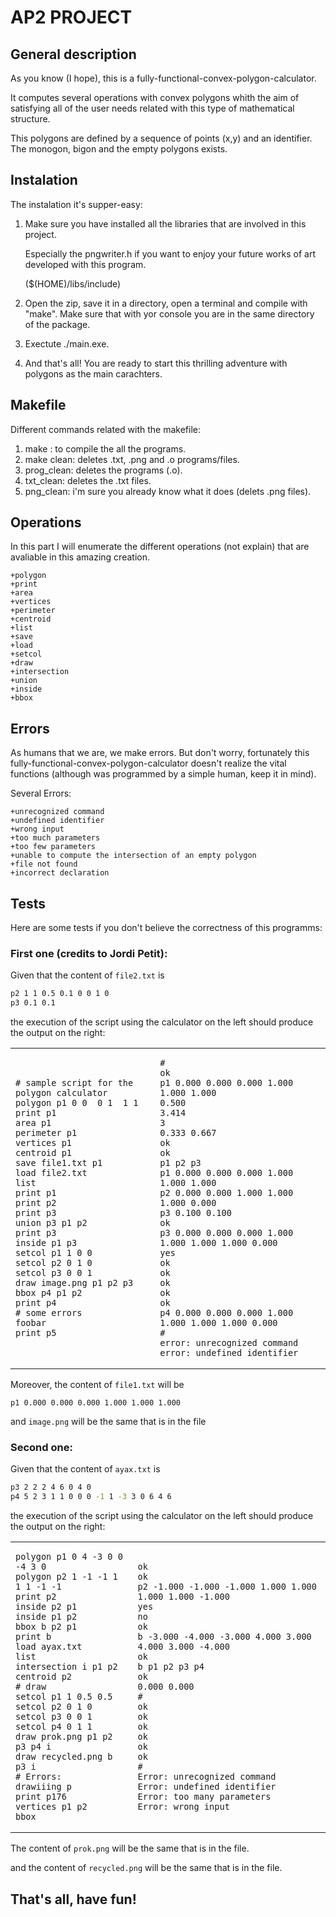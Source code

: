 # AP2 PROJECT 

## General description

As you know (I hope), this is a fully-functional-convex-polygon-calculator.

It computes several operations with convex polygons whith the aim of satisfying all of the user needs related with this type of mathematical structure.

This polygons are defined by a sequence of points (x,y) and an identifier. The monogon, bigon and the empty polygons exists.

## Instalation

The instalation it's supper-easy:

1. Make sure you have installed all the libraries that are involved in this project.

	Especially the pngwriter.h if you want to enjoy your future works of art developed with this program.

	($(HOME)/libs/include)

2. Open the zip, save it in a directory, open a terminal and compile with "make". 
	Make sure that with yor console you are in the same directory of the package.

3. Exectute ./main.exe.

4. And that's all! You are ready to start this thrilling adventure with polygons as the main carachters.

## Makefile

Different commands related with the makefile:

1. make : to compile the all the programs.
2. make clean: deletes .txt, .png and .o programs/files.
3. prog_clean: deletes the programs (.o).
4. txt_clean: deletes the .txt files.
5. png_clean: i'm sure you already know what it does (delets .png files).

## Operations

In this part I will enumerate the different operations (not explain) that are avaliable in this amazing creation.

	+polygon
	+print
	+area
	+vertices
	+perimeter
	+centroid
	+list
	+save
	+load
	+setcol
	+draw
	+intersection
	+union 
	+inside
	+bbox

## Errors

As humans that we are, we make errors. But don't worry, fortunately this fully-functional-convex-polygon-calculator doesn't realize the vital functions (although was programmed by a simple human, keep it in mind).

Several Errors:

	+unrecognized command
	+undefined identifier
	+wrong input
	+too much parameters
	+too few parameters
	+unable to compute the intersection of an empty polygon
	+file not found
	+incorrect declaration


## Tests

Here are some tests if you don't believe the correctness of this programms:

### First one (credits to Jordi Petit):

Given that the content of `file2.txt` is

```bash
p2 1 1 0.5 0.1 0 0 1 0
p3 0.1 0.1
```

the execution of the script using the calculator on the left should produce the output on the right:

<table>
<tr>
<td>

```
# sample script for the polygon calculator
polygon p1 0 0  0 1  1 1
print p1
area p1
perimeter p1
vertices p1
centroid p1
save file1.txt p1
load file2.txt
list
print p1
print p2
print p3
union p3 p1 p2
print p3
inside p1 p3
setcol p1 1 0 0
setcol p2 0 1 0
setcol p3 0 0 1
draw image.png p1 p2 p3
bbox p4 p1 p2
print p4
# some errors
foobar
print p5
```

</td>
<td>

```
#
ok
p1 0.000 0.000 0.000 1.000 1.000 1.000
0.500
3.414
3
0.333 0.667
ok
ok
p1 p2 p3
p1 0.000 0.000 0.000 1.000 1.000 1.000
p2 0.000 0.000 1.000 1.000 1.000 0.000
p3 0.100 0.100
ok
p3 0.000 0.000 0.000 1.000 1.000 1.000 1.000 0.000
yes
ok
ok
ok
ok
ok
p4 0.000 0.000 0.000 1.000 1.000 1.000 1.000 0.000
#
error: unrecognized command
error: undefined identifier
```

</td>
</tr>
</table>

Moreover, the content of `file1.txt` will be

```
p1 0.000 0.000 0.000 1.000 1.000 1.000
```

and `image.png` will be the same that is in the file

### Second one:

Given that the content of `ayax.txt` is

```bash
p3 2 2 2 4 6 0 4 0
p4 5 2 3 1 1 0 0 0 -1 1 -3 3 0 6 4 6
```

the execution of the script using the calculator on the left should produce the output on the right:

<table>
<tr>
<td>

```
polygon p1 0 4 -3 0 0 -4 3 0
polygon p2 1 -1 -1 1 1 1 -1 -1
print p2
inside p2 p1
inside p1 p2
bbox b p2 p1
print b
load ayax.txt
list
intersection i p1 p2
centroid p2
# draw
setcol p1 1 0.5 0.5
setcol p2 0 1 0
setcol p3 0 0 1
setcol p4 0 1 1
draw prok.png p1 p2 p3 p4 i
draw recycled.png b p3 i
# Errors:
drawiiing p
print p176
vertices p1 p2
bbox
```

</td>
<td>

```
ok
ok
p2 -1.000 -1.000 -1.000 1.000 1.000 1.000 1.000 -1.000 
yes
no
ok
b -3.000 -4.000 -3.000 4.000 3.000 4.000 3.000 -4.000 
ok
b p1 p2 p3 p4 
ok
0.000 0.000
#
ok
ok
ok
ok
ok
ok
#
Error: unrecognized command
Error: undefined identifier
Error: too many parameters
Error: wrong input
```

</td>
</tr>
</table>

The content of `prok.png` will be the same that is in the file.

and the content of `recycled.png` will be the same that is in the file.


## That's all, have fun!
